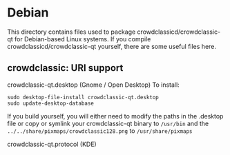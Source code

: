 
Debian
====================
This directory contains files used to package crowdclassicd/crowdclassic-qt
for Debian-based Linux systems. If you compile crowdclassicd/crowdclassic-qt yourself, there are some useful files here.

## crowdclassic: URI support ##


crowdclassic-qt.desktop  (Gnome / Open Desktop)
To install:

	sudo desktop-file-install crowdclassic-qt.desktop
	sudo update-desktop-database

If you build yourself, you will either need to modify the paths in
the .desktop file or copy or symlink your crowdclassic-qt binary to `/usr/bin`
and the `../../share/pixmaps/crowdclassic128.png` to `/usr/share/pixmaps`

crowdclassic-qt.protocol (KDE)

